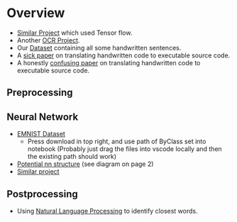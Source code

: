# Overview
+ [Similar Project](https://github.com/githubharald/SimpleHTR) which used Tensor flow.
+ Another [OCR Project](https://github.com/JaidedAI/EasyOCR).
+ Our [Dataset](https://www.nist.gov/itl/products-and-services/emnist-dataset) containing all some handwritten sentences.
+ A [sick paper](https://stacks.stanford.edu/file/druid:yt916dh6570/Thong_Recognition_of_Handwritten_Code.pdf) on translating handwritten code to executable source code.
+ A honestly [confusing paper](http://zhiqiyu.com/papers/zhi.pdf) on translating handwritten code to executable source code.

## Preprocessing 

## Neural Network
+ [EMNIST Dataset](https://www.kaggle.com/datasets/crawford/emnist)
    + Press download in top right, and use path of ByClass set into notebook (Probably just drag the files into vscode locally and then the existing path should work)
+ [Potential nn structure](https://arxiv.org/pdf/1909.08490.pdf) (see diagram on page 2)
+ [Similar project](https://www.kaggle.com/code/achintyatripathi/emnist-letter-dataset-97-9-acc-val-acc-91-78)

## Postprocessing 
+ Using [Natural Language Processing](https://nbviewer.org/url/norvig.com/ipython/How%20to%20Do%20Things%20with%20Words.ipynb) to identify closest words.
